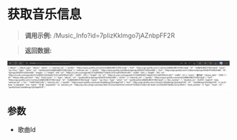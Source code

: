 # 获取音乐信息

> **调用示例:** /Music_Info?id=7pIizKkImgo7jAZnbpFF2R

> **返回数据:**

![](Image/Get_Music_Info.png)

## 参数

* 歌曲Id